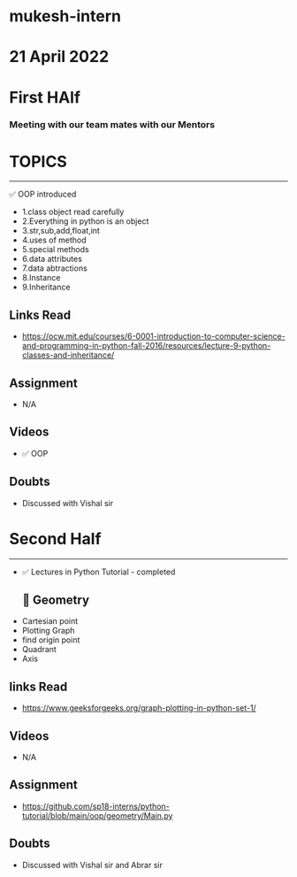 # mukesh-intern

# 21 April 2022

# First HAlf
 ### Meeting with our team mates with our Mentors
  # TOPICS 
 *******************************
 ✅ OOP introduced

 - 1.class object read carefully
 - 2.Everything in python is an object
 - 3.str,sub,add,float,int
 - 4.uses of method
 - 5.special methods
 - 6.data attributes
 - 7.data abtractions
 - 8.Instance
 - 9.Inheritance

 ## Links Read
 - https://ocw.mit.edu/courses/6-0001-introduction-to-computer-science-and-programming-in-python-fall-2016/resources/lecture-9-python-classes-and-inheritance/

 ## Assignment
 - N/A

## Videos
- ✅ OOP
## Doubts
- Discussed with Vishal sir

# Second Half
*********************************************
- ✅ Lectures in Python Tutorial - completed
  ## 🔄 Geometry
- Cartesian point 
- Plotting Graph
- find origin point
- Quadrant
- Axis

## links Read
- https://www.geeksforgeeks.org/graph-plotting-in-python-set-1/

## Videos
- N/A
## Assignment
- https://github.com/sp18-interns/python-tutorial/blob/main/oop/geometry/Main.py

## Doubts 
- Discussed with Vishal sir and Abrar sir